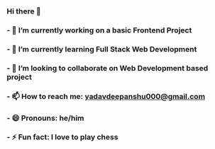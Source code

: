 ### Hi there 👋


### - 🔭 I’m currently working on a basic Frontend Project
### - 🌱 I’m currently learning Full Stack Web Development
### - 👯 I’m looking to collaborate on Web Development based project
### - 📫 How to reach me: yadavdeepanshu000@gmail.com
### - 😄 Pronouns: he/him
### - ⚡ Fun fact: I love to play chess

